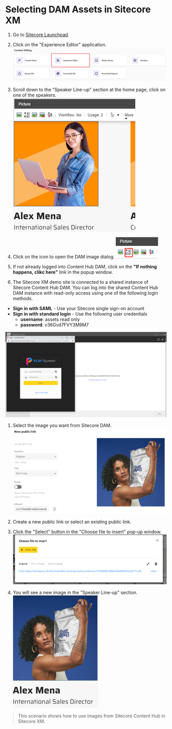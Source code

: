 # Selecting DAM Assets in Sitecore XM

1. Go to [Sitecore Launchpad](https://{{demoName}}-cm.sitecoredemo.com/sitecore).

1. Click on the "Experience Editor" application.
![Graphical user interface, text, application, website](./media/image1.png)

1. Scroll down to the "Speaker Line-up" section at the home page, click on one of the speakers.
![Graphical user interface, application, PowerPoint](./media/image2.png)

1. Click on the icon to open the DAM image dialog.
![Graphical user interface, application](./media/image3.png)

1. If not already logged into Content Hub DAM, click on the **"If nothing happens, clikc here"** link in the popup window.

1. The Sitecore XM demo site is connected to a shared instance of Sitecore Content Hub DAM. You can log into the shared Content Hub DAM instance with read-only access using one of the following login methods.

- **Sign in with SAML** - Use your Sitecore single sign-on account
- **Sign in with standard login** - Use the following user credentials
  - **username**: assets read only
  - **password**: v36Gvd7FVY3M9M7

![Selected image](./media/image7.png)

1. Select the image you want from Sitecore DAM.
![Selected image](./media/image4.png)

1. Create a new public link or select an existing public link.

1. Click the "Select" button in the "Choose file to insert" pop-up window.
![Graphical user interface, text, application, email](./media/image5.png)

1. You will see a new image in the "Speaker Line-up" section.
![New image](./media/image6.png)

> This scenario shows how to use images from Sitecore Content Hub in Sitecore XM.
